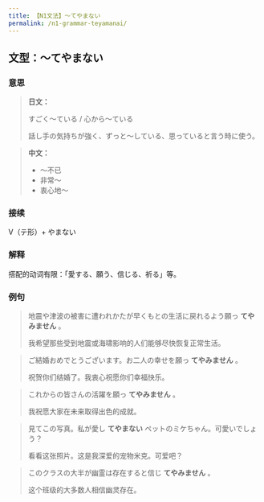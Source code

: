```yaml
---
title: 【N1文法】〜てやまない
permalink: /n1-grammar-teyamanai/
---
```


## 文型：〜てやまない

### 意思

> **日文：**
> 
> すごく〜ている / 心から〜ている
> 
> 話し手の気持ちが強く、ずっと〜している、思っていると言う時に使う。

> **中文：**
>
> * 〜不已
> * 非常〜
> * 衷心地〜


### 接续

V（テ形）+ やまない

### 解释

搭配的动词有限：「愛する、願う、信じる、祈る」等。

### 例句

> 地震や津波の被害に遭われかたが早くもとの生活に戻れるよう願っ **てやみません** 。
>
> 我希望那些受到地震或海啸影响的人们能够尽快恢复正常生活。

> ご結婚おめでとうございます。お二人の幸せを願っ **てやみません** 。
>
> 祝贺你们结婚了。我衷心祝愿你们幸福快乐。

> これからの皆さんの活躍を願っ **てやみません** 。
>
> 我祝愿大家在未来取得出色的成就。

> 見てこの写真。私が愛し **てやまない** ペットのミケちゃん。可愛いでしょう？
>
> 看看这张照片。这是我深爱的宠物米克。可爱吧？

> このクラスの大半が幽霊は存在すると信じ **てやみません** 。
>
> 这个班级的大多数人相信幽灵存在。
